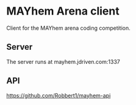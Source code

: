 # MAYhem Arena client

Client for the MAYhem arena coding competition.

## Server

The server runs at mayhem.jdriven.com:1337

## API

https://github.com/Robbert1/mayhem-api
